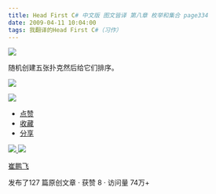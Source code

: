 ```yaml
---
title: Head First C# 中文版 图文皆译 第八章 枚举和集合 page334
date: 2009-04-11 10:04:00
tags: 我翻译的Head First C#（习作）
---
```

![](https://p-blog.csdn.net/images/p_blog_csdn_net/cuipengfei1/EntryImages/20090411/2009-04-11_09-45-14.jpg)

随机创建五张扑克然后给它们排序。

  

![](https://p-blog.csdn.net/images/p_blog_csdn_net/cuipengfei1/EntryImages/20090411/2009-04-11_09-46-28.jpg)

![](https://p-blog.csdn.net/images/p_blog_csdn_net/cuipengfei1/EntryImages/20090411/2009-04-11_10-00-06.jpg)

  * [ 点赞  ](javascript:;)
  * [ 收藏  ](javascript:;)
  * [ 分享 ](javascript:;)

[ ![](https://profile.csdnimg.cn/5/2/5/3_cuipengfei1)
![](https://g.csdnimg.cn/static/user-reg-year/1x/11.png)
](https://blog.csdn.net/cuipengfei1)

[ 崔鹏飞 ](https://blog.csdn.net/cuipengfei1)

发布了127 篇原创文章  ·  获赞 8  ·  访问量 74万+

